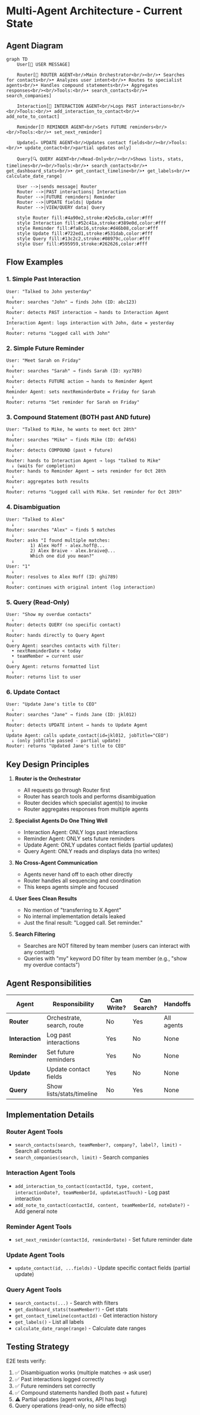 # Multi-Agent Architecture - Current State

## Agent Diagram

```mermaid
graph TD
    User[👤 USER MESSAGE]

    Router[🎯 ROUTER AGENT<br/>Main Orchestrator<br/><br/>• Searches for contacts<br/>• Analyzes user intent<br/>• Routes to specialist agents<br/>• Handles compound statements<br/>• Aggregates responses<br/><br/>Tools:<br/>• search_contacts<br/>• search_companies]

    Interaction[📝 INTERACTION AGENT<br/>Logs PAST interactions<br/><br/>Tools:<br/>• add_interaction_to_contact<br/>• add_note_to_contact]

    Reminder[⏰ REMINDER AGENT<br/>Sets FUTURE reminders<br/><br/>Tools:<br/>• set_next_reminder]

    Update[✏️ UPDATE AGENT<br/>Updates contact fields<br/><br/>Tools:<br/>• update_contact<br/>partial updates only]

    Query[🔍 QUERY AGENT<br/>Read-Only<br/><br/>Shows lists, stats, timelines<br/><br/>Tools:<br/>• search_contacts<br/>• get_dashboard_stats<br/>• get_contact_timeline<br/>• get_labels<br/>• calculate_date_range]

    User -->|sends message| Router
    Router -->|PAST interactions| Interaction
    Router -->|FUTURE reminders| Reminder
    Router -->|UPDATE fields| Update
    Router -->|VIEW/QUERY data| Query

    style Router fill:#4a90e2,stroke:#2e5c8a,color:#fff
    style Interaction fill:#52c41a,stroke:#389e0d,color:#fff
    style Reminder fill:#fa8c16,stroke:#d46b08,color:#fff
    style Update fill:#722ed1,stroke:#531dab,color:#fff
    style Query fill:#13c2c2,stroke:#08979c,color:#fff
    style User fill:#595959,stroke:#262626,color:#fff
```

## Flow Examples

### 1. Simple Past Interaction
```
User: "Talked to John yesterday"
  ↓
Router: searches "John" → finds John (ID: abc123)
  ↓
Router: detects PAST interaction → hands to Interaction Agent
  ↓
Interaction Agent: logs interaction with John, date = yesterday
  ↓
Router: returns "Logged call with John"
```

### 2. Simple Future Reminder
```
User: "Meet Sarah on Friday"
  ↓
Router: searches "Sarah" → finds Sarah (ID: xyz789)
  ↓
Router: detects FUTURE action → hands to Reminder Agent
  ↓
Reminder Agent: sets nextReminderDate = Friday for Sarah
  ↓
Router: returns "Set reminder for Sarah on Friday"
```

### 3. Compound Statement (BOTH past AND future)
```
User: "Talked to Mike, he wants to meet Oct 28th"
  ↓
Router: searches "Mike" → finds Mike (ID: def456)
  ↓
Router: detects COMPOUND (past + future)
  ↓
Router: hands to Interaction Agent → logs "talked to Mike"
  ↓ (waits for completion)
Router: hands to Reminder Agent → sets reminder for Oct 28th
  ↓
Router: aggregates both results
  ↓
Router: returns "Logged call with Mike. Set reminder for Oct 28th"
```

### 4. Disambiguation
```
User: "Talked to Alex"
  ↓
Router: searches "Alex" → finds 5 matches
  ↓
Router: asks "I found multiple matches:
         1) Alex Hoff - alex.hoff@...
         2) Alex Braive - alex.braive@...
         Which one did you mean?"
  ↓
User: "1"
  ↓
Router: resolves to Alex Hoff (ID: ghi789)
  ↓
Router: continues with original intent (log interaction)
```

### 5. Query (Read-Only)
```
User: "Show my overdue contacts"
  ↓
Router: detects QUERY (no specific contact)
  ↓
Router: hands directly to Query Agent
  ↓
Query Agent: searches contacts with filter:
  • nextReminderDate < today
  • teamMember = current user
  ↓
Query Agent: returns formatted list
  ↓
Router: returns list to user
```

### 6. Update Contact
```
User: "Update Jane's title to CEO"
  ↓
Router: searches "Jane" → finds Jane (ID: jkl012)
  ↓
Router: detects UPDATE intent → hands to Update Agent
  ↓
Update Agent: calls update_contact(id=jkl012, jobTitle="CEO")
  ↓ (only jobTitle passed - partial update)
Router: returns "Updated Jane's title to CEO"
```

## Key Design Principles

1. **Router is the Orchestrator**
   - All requests go through Router first
   - Router has search tools and performs disambiguation
   - Router decides which specialist agent(s) to invoke
   - Router aggregates responses from multiple agents

2. **Specialist Agents Do One Thing Well**
   - Interaction Agent: ONLY logs past interactions
   - Reminder Agent: ONLY sets future reminders
   - Update Agent: ONLY updates contact fields (partial updates)
   - Query Agent: ONLY reads and displays data (no writes)

3. **No Cross-Agent Communication**
   - Agents never hand off to each other directly
   - Router handles all sequencing and coordination
   - This keeps agents simple and focused

4. **User Sees Clean Results**
   - No mention of "transferring to X Agent"
   - No internal implementation details leaked
   - Just the final result: "Logged call. Set reminder."

5. **Search Filtering**
   - Searches are NOT filtered by team member (users can interact with any contact)
   - Queries with "my" keyword DO filter by team member (e.g., "show my overdue contacts")

## Agent Responsibilities

| Agent | Responsibility | Can Write? | Can Search? | Handoffs |
|-------|---------------|-----------|-------------|----------|
| **Router** | Orchestrate, search, route | No | Yes | All agents |
| **Interaction** | Log past interactions | Yes | No | None |
| **Reminder** | Set future reminders | Yes | No | None |
| **Update** | Update contact fields | Yes | No | None |
| **Query** | Show lists/stats/timeline | No | Yes | None |

## Implementation Details

### Router Agent Tools
- `search_contacts(search, teamMember?, company?, label?, limit)` - Search all contacts
- `search_companies(search, limit)` - Search companies

### Interaction Agent Tools
- `add_interaction_to_contact(contactId, type, content, interactionDate?, teamMemberId, updateLastTouch)` - Log past interaction
- `add_note_to_contact(contactId, content, teamMemberId, noteDate?)` - Add general note

### Reminder Agent Tools
- `set_next_reminder(contactId, reminderDate)` - Set future reminder date

### Update Agent Tools
- `update_contact(id, ...fields)` - Update specific contact fields (partial update)

### Query Agent Tools
- `search_contacts(...)` - Search with filters
- `get_dashboard_stats(teamMember?)` - Get stats
- `get_contact_timeline(contactId)` - Get interaction history
- `get_labels()` - List all labels
- `calculate_date_range(range)` - Calculate date ranges

## Testing Strategy

E2E tests verify:
1. ✅ Disambiguation works (multiple matches → ask user)
2. ✅ Past interactions logged correctly
3. ✅ Future reminders set correctly
4. ✅ Compound statements handled (both past + future)
5. ⚠️  Partial updates (agent works, API has bug)
6. Query operations (read-only, no side effects)
